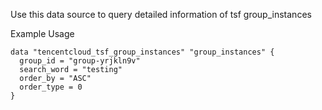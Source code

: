 Use this data source to query detailed information of tsf group_instances

Example Usage

```hcl
data "tencentcloud_tsf_group_instances" "group_instances" {
  group_id = "group-yrjkln9v"
  search_word = "testing"
  order_by = "ASC"
  order_type = 0
}
```